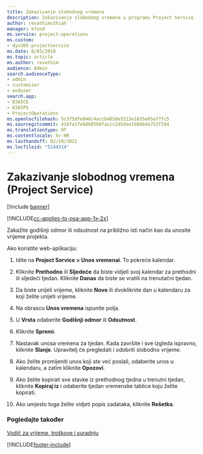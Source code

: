 ```yaml
---
title: Zakazivanje slobodnog vremena
description: Zakazivanje slobodnog vremena u programu Project Service
author: revathimuthiah
manager: kfend
ms.service: project-operations
ms.custom:
- dyn365-projectservice
ms.date: 8/03/2018
ms.topic: article
ms.author: revathim
audience: Admin
search.audienceType:
- admin
- customizer
- enduser
search.app:
- D365CE
- D365PS
- ProjectOperations
ms.openlocfilehash: 5c3f5dfe846c4accb485de5213e1635e65e77fc5
ms.sourcegitcommit: 418fa1fe9d605b8faccc2d5dee1b04b4e753f194
ms.translationtype: HT
ms.contentlocale: hr-HR
ms.lasthandoff: 02/10/2021
ms.locfileid: "5144314"
---
```

# <a name="schedule-time-off-project-service"></a>Zakazivanje slobodnog vremena (Project Service)

[!include [banner](../includes/psa-now-project-operations.md)]

[!INCLUDE[cc-applies-to-psa-app-1x-2x](../includes/cc-applies-to-psa-app-1x-2x.md)]

Zakažite godišnji odmor ili odsutnost na približno isti način kao da unosite vrijeme projekta.  
  
 Ako koristite web-aplikaciju:  
  
1.  Idite na **Project Service > Unos vremenai**. To pokreće kalendar.  
  
2.  Kliknite **Prethodno** ili **Sljedeće** da biste vidjeli svoj kalendar za prethodni ili sljedeći tjedan. Kliknite **Danas** da biste se vratili na trenutačni tjedan.  
  
3.  Da biste unijeli vrijeme, kliknite **Novo** ili dvokliknite dan u kalendaru za koji želite unijeti vrijeme.  
  
4.  Na obrascu **Unos vremena** ispunite polja.  
  
5.  U **Vrsta** odaberite **Godišnji odmor** ili **Odsutnost**.  
  
6.  Kliknite **Spremi**.  
  
7.  Nastavak unosa vremena za tjedan. Kada završite i sve izgleda ispravno, kliknite **Slanje**. Upravitelj će pregledati i odobriti slobodno vrijeme.  
  
8.  Ako želite promijeniti unos koji ste već poslali, odaberite unos u kalendaru, a zatim kliknite **Opozovi**.  
  
9. Ako želite kopirati sve stavke iz prethodnog tjedna u trenutni tjedan, kliknite **Kopiraj iz** i odaberite tjedan vremenske tablice koju želite kopirati.  
  
10. Ako umjesto toga želite vidjeti popis zadataka, kliknite **Rešetka**.  
  
### <a name="see-also"></a>Pogledajte također  
 [Vodič za vrijeme, troškove i suradnju](../psa/time-expense-collaboration-guide.md)


[!INCLUDE[footer-include](../includes/footer-banner.md)]